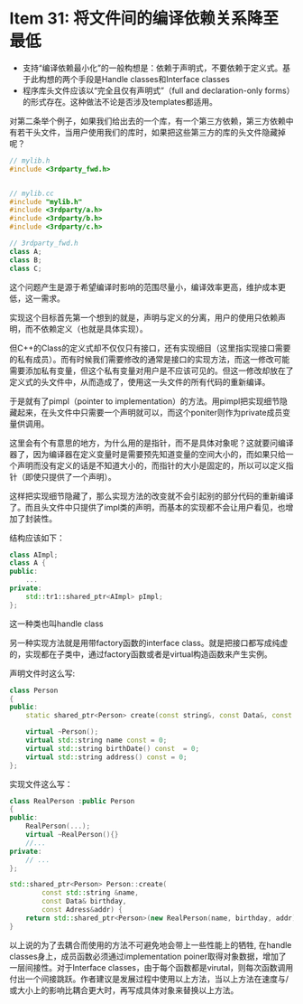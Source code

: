 # Item 31: 将文件间的编译依赖关系降至最低

* 支持“编译依赖最小化”的一般构想是：依赖于声明式，不要依赖于定义式。基于此构想的两个手段是Handle classes和Interface classes
* 程序库头文件应该以“完全且仅有声明式”（full and declaration-only forms）的形式存在。这种做法不论是否涉及templates都适用。

对第二条举个例子，如果我们给出去的一个库，有一个第三方依赖，第三方依赖中有若干头文件，当用户使用我们的库时，如果把这些第三方的库的头文件隐藏掉呢？

```cpp
// mylib.h
#include <3rdparty_fwd.h>


// mylib.cc
#include "mylib.h"
#include <3rdparty/a.h>
#include <3rdparty/b.h>
#include <3rdparty/c.h>

// 3rdparty_fwd.h
class A;
class B;
class C;
```


这个问题产生是源于希望编译时影响的范围尽量小，编译效率更高，维护成本更低，这一需求。

实现这个目标首先第一个想到的就是，声明与定义的分离，用户的使用只依赖声明，而不依赖定义（也就是具体实现）。

但C++的Class的定义式却不仅仅只有接口，还有实现细目（这里指实现接口需要的私有成员）。而有时候我们需要修改的通常是接口的实现方法，而这一修改可能需要添加私有变量，但这个私有变量对用户是不应该可见的。但这一修改却放在了定义式的头文件中，从而造成了，使用这一头文件的所有代码的重新编译。

于是就有了pimpl（pointer to implementation）的方法。用pimpl把实现细节隐藏起来，在头文件中只需要一个声明就可以，而这个poniter则作为private成员变量供调用。

这里会有个有意思的地方，为什么用的是指针，而不是具体对象呢？这就要问编译器了，因为编译器在定义变量时是需要预先知道变量的空间大小的，而如果只给一个声明而没有定义的话是不知道大小的，而指针的大小是固定的，所以可以定义指针（即使只提供了一个声明）。

这样把实现细节隐藏了，那么实现方法的改变就不会引起别的部分代码的重新编译了。而且头文件中只提供了impl类的声明，而基本的实现都不会让用户看见，也增加了封装性。

结构应该如下：

```cpp
class AImpl;
class A {
public:
    ...
private:
    std::tr1::shared_ptr<AImpl> pImpl;
};
```

这一种类也叫handle class

另一种实现方法就是用带factory函数的interface class。就是把接口都写成纯虚的，实现都在子类中，通过factory函数或者是virtual构造函数来产生实例。

声明文件时这么写:

```cpp
class Person
{
public:
    static shared_ptr<Person> create(const string&, const Data&, const Adress&);

    virtual ~Person();
    virtual std::string name const = 0;
    virtual std::string birthDate() const  = 0;
    virtual std::string address() const = 0;
};
```

实现文件这么写：

```cpp
class RealPerson :public Person
{
public:
    RealPerson(...);
    virtual ~RealPerson(){}
    //...
private:
    // ...
};

std::shared_ptr<Person> Person::create(
        const std::string &name,
        const Data& birthday,
        const Adress&addr) {
    return std::shared_ptr<Person>(new RealPerson(name, birthday, addr));
}
```

以上说的为了去耦合而使用的方法不可避免地会带上一些性能上的牺牲, 在handle classes身上，成员函数必须通过implementation poiner取得对象数据，增加了一层间接性。对于Interface classes，由于每个函数都是virutal，则每次函数调用付出一个间接跳跃。作者建议是发展过程中使用以上方法，当以上方法在速度与/或大小上的影响比耦合更大时，再写成具体对象来替换以上方法。